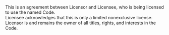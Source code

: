 This is an agreement between Licensor and Licensee, who is being licensed to use the named Code. <br>
Licensee acknowledges that this is only a limited nonexclusive license. <br>
Licensor is and remains the owner of all titles, rights, and interests in the Code.

